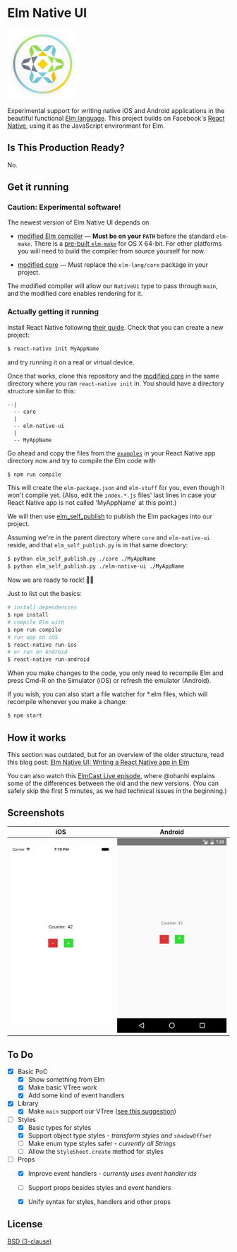 # Elm Native UI

![](img/elm-native-160.png)

Experimental support for writing native iOS and Android applications in the beautiful functional [Elm language](http://elm-lang.org/).
This project builds on Facebook's [React Native](https://facebook.github.io/react-native/), using it as the JavaScript environment for Elm.


## Is This Production Ready?

No.


## Get it running


### Caution: Experimental software!

The newest version of Elm Native UI depends on

- [modified Elm compiler](/elm-native-ui/elm-compiler/) &mdash; **Must be on your `PATH`** before the standard `elm-make`. There is a [pre-built `elm-make`](/elm-native-ui/elm-compiler/built/elm-make) for OS X 64-bit. For other platforms you will need to build the compiler from source yourself for now.

- [modified core](/elm-native-ui/core/) &mdash; Must replace the `elm-lang/core` package in your project.

The modified compiler will allow our `NativeUi` type to pass through `main`, and the modified core enables rendering for it.


### Actually getting it running

Install React Native following [their guide](https://facebook.github.io/react-native/docs/getting-started.html#content). Check that you can create a new project:

```bash
$ react-native init MyAppName
```

and try running it on a real or virtual device.

Once that works, clone this repository and the [modified core](/elm-native-ui/core/) in the same directory where you ran `react-native init` in. You should have a directory structure similar to this:

```
--|
  -- core
  |
  -- elm-native-ui
  |
  -- MyAppName
```

Go ahead and copy the files from the [`examples`](examples) in your React Native app directory now and try to compile the Elm code with

```bash
$ npm run compile
```

This will create the `elm-package.json` and `elm-stuff` for you, even though it won't compile yet. (Also, edit the `index.*.js` files' last lines in case your React Native app is not called 'MyAppName' at this point.)

We will then use [elm_self_publish](https://github.com/NoRedInk/elm-ops-tooling#elm_self_publish) to publish the Elm packages into our project.

Assuming we're in the parent directory where `core` and `elm-native-ui` reside, and that `elm_self_publish.py` is in that same directory:

```bash
$ python elm_self_publish.py ./core ./MyAppName
$ python elm_self_publish.py ./elm-native-ui ./MyAppName
```

Now we are ready to rock! 🤘🎸

Just to list out the basics:

```bash
# install dependencies
$ npm install
# compile Elm with
$ npm run compile
# run app on iOS
$ react-native run-ios
# or run on Android
$ react-native run-android
```

When you make changes to the code, you only need to recompile Elm and press Cmd-R on the Simulator (iOS) or refresh the emulator (Android).

If you wish, you can also start a file watcher for \*.elm files, which will recompile whenever you make a change:

```bash
$ npm start
```


## How it works

This section was outdated, but for an overview of the older structure, read this blog post: [Elm Native UI: Writing a React Native app in Elm](http://ohanhi.github.io/elm-native-ui.html)

You can also watch this [ElmCast Live episode](https://www.livecoding.tv/elmcast/videos/JjbOK-elmcast-live-2), where @ohanhi explains some of the differences between the old and the new versions. (You can safely skip the first 5 minutes, as we had technical issues in the beginning.)


## Screenshots

iOS | Android
----|--------
![](img/screenshot-ios.png) | ![](img/screenshot-android.png)

## To Do

- [x] Basic PoC
  - [x] Show something from Elm
  - [x] Make basic VTree work
  - [x] Add some kind of event handlers
- [x] Library
  - [x] Make `main` support our VTree ([see this suggestion](https://github.com/ohanhi/elm-native/commit/0a35edeb0c21985394b6f3b296140da431aa936c#commitcomment-14303291))
- [ ] Styles
  - [x] Basic types for styles
  - [x] Support object type styles - _transform styles and `shadowOffset`_
  - [ ] Make enum type styles safer - _currently all Strings_
  - [ ] Allow the `StyleSheet.create` method for styles
- [ ] Props
  - [x] Improve event handlers - _currently uses event handler ids_
  - [ ] Support props besides styles and event handlers
  - [x] Unify syntax for styles, handlers and other props


## License

[BSD (3-clause)](LICENSE)
